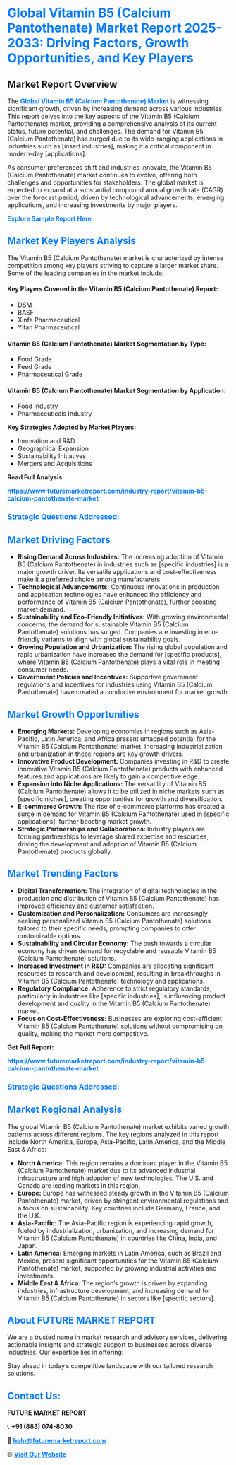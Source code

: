 <h1 style="color: #007BFF;">Global Vitamin B5 (Calcium Pantothenate) Market Report 2025-2033: Driving Factors, Growth Opportunities, and Key Players</h1>

<section id="overview">
<h2>Market Report Overview</h2>
<p>The <a href="https://www.futuremarketreport.com/industry-report/vitamin-b5-calcium-pantothenate-market" style="color: #007BFF; text-decoration: none;"><strong>Global Vitamin B5 (Calcium Pantothenate) Market</strong></a> is witnessing significant growth, driven by increasing demand across various industries. This report delves into the key aspects of the Vitamin B5 (Calcium Pantothenate) market, providing a comprehensive analysis of its current status, future potential, and challenges. The demand for Vitamin B5 (Calcium Pantothenate) has surged due to its wide-ranging applications in industries such as [insert industries], making it a critical component in modern-day [applications].</p>
<p>As consumer preferences shift and industries innovate, the Vitamin B5 (Calcium Pantothenate) market continues to evolve, offering both challenges and opportunities for stakeholders. The global market is expected to expand at a substantial compound annual growth rate (CAGR) over the forecast period, driven by technological advancements, emerging applications, and increasing investments by major players.</p>
</section>

<section id="overview">
<p><a href="https://www.futuremarketreport.com/request-sample/reportId=57400" style="color: #007BFF; text-decoration: none;"><strong>Explore Sample Report Here</strong></a></p>
</section>

<section id="key-players">
<h2 style="color: #007BFF;">Market Key Players Analysis</h2>
<p>The Vitamin B5 (Calcium Pantothenate) market is characterized by intense competition among key players striving to capture a larger market share. Some of the leading companies in the market include:</p>
<h4>Key Players Covered in the Vitamin B5 (Calcium Pantothenate) Report:</h4>
<ul><li>DSM</li><li>BASF</li><li>Xinfa Pharmaceutical</li><li>Yifan Pharmaceutical</li></ul>
<h4>Vitamin B5 (Calcium Pantothenate) Market Segmentation by Type:</h4>
<ul><li>Food Grade</li><li>Feed Grade</li><li>Pharmaceutical Grade</li></ul>

<h4>Vitamin B5 (Calcium Pantothenate) Market Segmentation by Application:</h4>
<ul><li>Food Industry</li><li>Pharmaceuticals Industry</li></ul>
<p><strong>Key Strategies Adopted by Market Players:</strong></p>
<ul>
<li>Innovation and R&D</li>
<li>Geographical Expansion</li>
<li>Sustainability Initiatives</li>
<li>Mergers and Acquisitions</li>
</ul>
</section>

<section>
<p><strong>Read Full Analysis: </strong></p><a href="https://www.futuremarketreport.com/industry-report/vitamin-b5-calcium-pantothenate-market" style="color: #007BFF; text-decoration: none;"><strong>https://www.futuremarketreport.com/industry-report/vitamin-b5-calcium-pantothenate-market</strong></a>
<h3 style="color: #007BFF;">Strategic Questions Addressed:</h3>
</section>

<section id="driving-factors">
<h2 style="color: #007BFF;">Market Driving Factors</h2>
<ul>
<li><strong>Rising Demand Across Industries:</strong> The increasing adoption of Vitamin B5 (Calcium Pantothenate) in industries such as [specific industries] is a major growth driver. Its versatile applications and cost-effectiveness make it a preferred choice among manufacturers.</li>
<li><strong>Technological Advancements:</strong> Continuous innovations in production and application technologies have enhanced the efficiency and performance of Vitamin B5 (Calcium Pantothenate), further boosting market demand.</li>
<li><strong>Sustainability and Eco-Friendly Initiatives:</strong> With growing environmental concerns, the demand for sustainable Vitamin B5 (Calcium Pantothenate) solutions has surged. Companies are investing in eco-friendly variants to align with global sustainability goals.</li>
<li><strong>Growing Population and Urbanization:</strong> The rising global population and rapid urbanization have increased the demand for [specific products], where Vitamin B5 (Calcium Pantothenate) plays a vital role in meeting consumer needs.</li>
<li><strong>Government Policies and Incentives:</strong> Supportive government regulations and incentives for industries using Vitamin B5 (Calcium Pantothenate) have created a conducive environment for market growth.</li>
</ul>
</section>

<section id="growth-opportunities">
<h2 style="color: #007BFF;">Market Growth Opportunities</h2>
<ul>
<li><strong>Emerging Markets:</strong> Developing economies in regions such as Asia-Pacific, Latin America, and Africa present untapped potential for the Vitamin B5 (Calcium Pantothenate) market. Increasing industrialization and urbanization in these regions are key growth drivers.</li>
<li><strong>Innovative Product Development:</strong> Companies investing in R&D to create innovative Vitamin B5 (Calcium Pantothenate) products with enhanced features and applications are likely to gain a competitive edge.</li>
<li><strong>Expansion into Niche Applications:</strong> The versatility of Vitamin B5 (Calcium Pantothenate) allows it to be utilized in niche markets such as [specific niches], creating opportunities for growth and diversification.</li>
<li><strong>E-commerce Growth:</strong> The rise of e-commerce platforms has created a surge in demand for Vitamin B5 (Calcium Pantothenate) used in [specific applications], further boosting market growth.</li>
<li><strong>Strategic Partnerships and Collaborations:</strong> Industry players are forming partnerships to leverage shared expertise and resources, driving the development and adoption of Vitamin B5 (Calcium Pantothenate) products globally.</li>
</ul>
</section>

<section id="trending-factors">
<h2 style="color: #007BFF;">Market Trending Factors</h2>
<ul>
<li><strong>Digital Transformation:</strong> The integration of digital technologies in the production and distribution of Vitamin B5 (Calcium Pantothenate) has improved efficiency and customer satisfaction.</li>
<li><strong>Customization and Personalization:</strong> Consumers are increasingly seeking personalized Vitamin B5 (Calcium Pantothenate) solutions tailored to their specific needs, prompting companies to offer customizable options.</li>
<li><strong>Sustainability and Circular Economy:</strong> The push towards a circular economy has driven demand for recyclable and reusable Vitamin B5 (Calcium Pantothenate) solutions.</li>
<li><strong>Increased Investment in R&D:</strong> Companies are allocating significant resources to research and development, resulting in breakthroughs in Vitamin B5 (Calcium Pantothenate) technology and applications.</li>
<li><strong>Regulatory Compliance:</strong> Adherence to strict regulatory standards, particularly in industries like [specific industries], is influencing product development and quality in the Vitamin B5 (Calcium Pantothenate) market.</li>
<li><strong>Focus on Cost-Effectiveness:</strong> Businesses are exploring cost-efficient Vitamin B5 (Calcium Pantothenate) solutions without compromising on quality, making the market more competitive.</li>
</ul>
</section>

<section>
<p><strong>Get Full Report: </strong></p><a href="https://www.futuremarketreport.com/industry-report/vitamin-b5-calcium-pantothenate-market" style="color: #007BFF; text-decoration: none;"><strong>https://www.futuremarketreport.com/industry-report/vitamin-b5-calcium-pantothenate-market</strong></a>
<h3 style="color: #007BFF;">Strategic Questions Addressed:</h3>
</section>


<section id="regional-analysis">
<h2 style="color: #007BFF;">Market Regional Analysis</h2>
<p>The global Vitamin B5 (Calcium Pantothenate) market exhibits varied growth patterns across different regions. The key regions analyzed in this report include North America, Europe, Asia-Pacific, Latin America, and the Middle East & Africa:</p>
<ul>
<li><strong>North America:</strong> This region remains a dominant player in the Vitamin B5 (Calcium Pantothenate) market due to its advanced industrial infrastructure and high adoption of new technologies. The U.S. and Canada are leading markets in this region.</li>
<li><strong>Europe:</strong> Europe has witnessed steady growth in the Vitamin B5 (Calcium Pantothenate) market, driven by stringent environmental regulations and a focus on sustainability. Key countries include Germany, France, and the U.K.</li>
<li><strong>Asia-Pacific:</strong> The Asia-Pacific region is experiencing rapid growth, fueled by industrialization, urbanization, and increasing demand for Vitamin B5 (Calcium Pantothenate) in countries like China, India, and Japan.</li>
<li><strong>Latin America:</strong> Emerging markets in Latin America, such as Brazil and Mexico, present significant opportunities for the Vitamin B5 (Calcium Pantothenate) market, supported by growing industrial activities and investments.</li>
<li><strong>Middle East & Africa:</strong> The region’s growth is driven by expanding industries, infrastructure development, and increasing demand for Vitamin B5 (Calcium Pantothenate) in sectors like [specific sectors].</li>
</ul>
</section>

<footer>
<h2 style="color: #007BFF;">About FUTURE MARKET REPORT</h2>
<p>We are a trusted name in market research and advisory services, delivering actionable insights and strategic support to businesses across diverse industries. Our expertise lies in offering:</p>

<p>Stay ahead in today’s competitive landscape with our tailored research solutions.</p>

<h2 style="color: #007BFF;">Contact Us:</h2>
<p><strong>FUTURE MARKET REPORT</strong></p>
<p>📞 <strong>+91 (883) 074-8030</strong></p>
<p>📧 <strong><a href="mailto:help@futuremarketreport.com" style="color: #007BFF;">help@futuremarketreport.com</a></strong></p>
<p>🌐 <strong><a href="https://www.futuremarketreport.com/" style="color: #007BFF;">Visit Our Website</a></strong></p>
</footer>